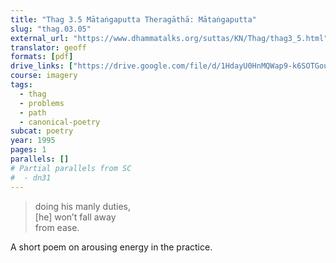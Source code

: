 ```yaml
---
title: "Thag 3.5 Mātaṅgaputta Theragāthā: Mātaṅgaputta"
slug: "thag.03.05"
external_url: "https://www.dhammatalks.org/suttas/KN/Thag/thag3_5.html"
translator: geoff
formats: [pdf]
drive_links: ["https://drive.google.com/file/d/1HdayU0HnMQWap9-k6SOTGouwrHar8mq5"]
course: imagery
tags:
  - thag
  - problems
  - path
  - canonical-poetry
subcat: poetry
year: 1995
pages: 1
parallels: []
# Partial parallels from SC
#  - dn31
---
```


> doing his manly duties,  
[he] won’t fall away  
from ease.

A short poem on arousing energy in the practice.
